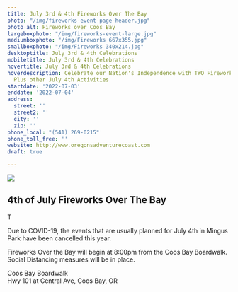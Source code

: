 ```yaml
---
title: July 3rd & 4th Fireworks Over The Bay
photo: "/img/fireworks-event-page-header.jpg"
photo_alt: Fireworks over Coos Bay
largeboxphoto: "/img/fireworks-event-large.jpg"
mediumboxphoto: "/img/Fireworks 667x355.jpg"
smallboxphoto: "/img/Fireworks 340x214.jpg"
desktoptitle: July 3rd & 4th Celebrations
mobiletitle: July 3rd & 4th Celebrations
hovertitle: July 3rd & 4th Celebrations
hoverdescription: Celebrate our Nation's Independence with TWO Fireworks displays!
  Plus other July 4th Activities
startdate: '2022-07-03'
enddate: '2022-07-04'
address:
  street: ''
  street2: ''
  city: ''
  zip: ''
phone_local: "(541) 269-0215"
phone_toll_free: ''
website: http://www.oregonsadventurecoast.com
draft: true

---
```

![](/img/4th-of-july-fireworks-coos-bay-674x447.jpg)

## 4th of July Fireworks Over The Bay

T

Due to COVID-19, the events that are usually planned for July 4th in Mingus Park have been cancelled this year.

Fireworks Over the Bay will begin at 8:00pm from the Coos Bay Boardwalk. Social Distancing measures will be in place.

Coos Bay Boardwalk  
Hwy 101 at Central Ave, Coos Bay, OR
